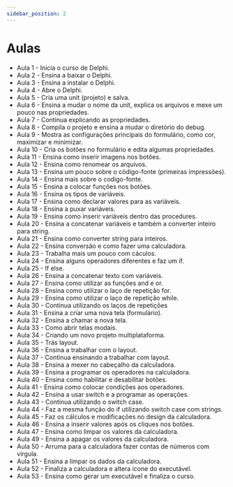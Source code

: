 ```yaml
---
sidebar_position: 2
---
```

# Aulas

- Aula 1 - Inicia o curso de Delphi.
- Aula 2 - Ensina a baixar o Delphi.
- Aula 3 - Ensina a instalar o Delphi.
- Aula 4 - Abre o Delphi.
- Aula 5 - Cria uma unit (projeto) e salva.
- Aula 6 - Ensina a mudar o nome da unit, explica os arquivos e mexe um pouco nas propriedades.
- Aula 7 - Continua explicando as propriedades.
- Aula 8 - Compila o projeto e ensina a mudar o diretório do debug.
- Aula 9 - Mostra as configurações principais do formulário, como cor, maximizar e minimizar. 
- Aula 10 - Cria os botões no formulário e edita algumas propriedades.
- Aula 11 - Ensina como inserir imagens nos botões.
- Aula 12 - Ensina como renomear os arquivos.
- Aula 13 - Ensina um pouco sobre o código-fonte (primeiras impressões).
- Aula 14 - Ensina mais sobre o codigo-fonte.
- Aula 15 - Ensina a colocar funções nos botões.
- Aula 16 - Ensina os tipos de variáveis.
- Aula 17 - Ensina como declarar valores para as variáveis.
- Aula 18 - Ensina a puxar variáveis.
- Aula 19 - Ensina como inserir variáveis dentro das procedures.
- Aula 20 - Ensina a concatenar variáveis e também a converter inteiro para string.
- Aula 21 - Ensina como converter string para inteiros.
- Aula 22 - Ensina conversão e como fazer uma calculadora.
- Aula 23 - Trabalha mais um pouco com cáculos.
- Aula 24 - Ensina alguns operadores diferentes e faz um if.
- Aula 25 - If else.
- Aula 26 - Ensina a concatenar texto com variáveis.
- Aula 27 - Ensina como utilizar as funções and e or.
- Aula 28 - Ensina como utilizar o laço de repetição for.
- Aula 29 - Ensina como utilizar o laço de repetição while.
- Aula 30 - Continua utilizando os laços de repetições
- Aula 31 - Ensina a criar uma nova tela (formulário).
- Aula 32 - Ensina a chamar a nova tela.
- Aula 33 - Como abrir telas modais.
- Aula 34 - Criando um novo projeto multiplataforma.
- Aula 35 - Trás layout.
- Aula 36 - Ensina a trabalhar com o layout.
- Aula 37 - Continua ensinando a trabalhar com layout.
- Aula 38 - Ensina a mexer no cabeçalho da calculadora.
- Aula 39 - Ensina a programar os operadores na calculadora.
- Aula 40 - Ensina como habilitar e desabilitar botões.
- Aula 41 - Ensina como colocar condições aos operadores.
- Aula 42 - Ensina a usar switch e a programar as operações.
- Aula 43 - Continua utilizando o switch case.
- Aula 44 - Faz a mesma função do if utilizando switch case com strings.
- Aula 45 - Faz os cálculos e modificações no design da calculadora.
- Aula 46 - Ensina a inserir valores após os cliques nos botões.
- Aula 47 - Ensina como limpar os valores da calculadora.
- Aula 49 - Ensina a apagar os valores da calculadora.
- Aula 50 - Arruma para a calculadora fazer contas de números com vírgula.
- Aula 51 - Ensina a limpar os dados da calculadora.
- Aula 52 - Finaliza a calculadora e altera ícone do executável.
- Aula 53 - Ensina como gerar um executável e finaliza o curso.






